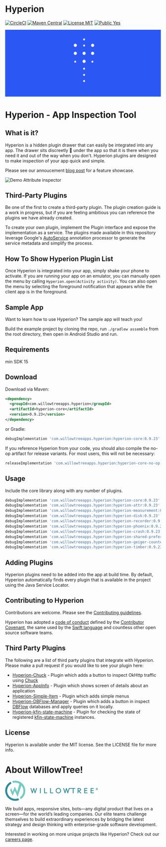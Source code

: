 # Hyperion

[![CircleCI](https://circleci.com/gh/willowtreeapps/Hyperion-Android.svg?style=svg&circle-token=3d0158d85c451692a4ce0ee18eb12617f67206eb)](https://circleci.com/gh/willowtreeapps/Hyperion-Android)
[![Maven Central](https://maven-badges.herokuapp.com/maven-central/com.willowtreeapps.hyperion/hyperion-core/badge.svg)](https://maven-badges.herokuapp.com/maven-central/com.willowtreeapps.hyperion/hyperion-core)
[![License MIT](https://img.shields.io/badge/License-MIT-blue.svg?style=flat)]()
[![Public Yes](https://img.shields.io/badge/Public-yes-green.svg?style=flat)]()

![Hyperion Logo](art/Hyperion-Logo.png)

# Hyperion - App Inspection Tool

## What is it?

Hyperion is a hidden plugin drawer that can easily be integrated into any app. The drawer sits discreetly 🙊 under the app so that it is there when you need it and out of the way when you don't. Hyperion plugins are designed to make inspection of your app quick and simple.

Please see our annoucement [blog post](https://willowtreeapps.com/ideas/introducing-hyperion-for-android) for a feature showcase.

![Demo Attribute inspector](https://images.ctfassets.net/3cttzl4i3k1h/1KhiROG0wcSi8QYa6iYGI0/0cd93ebf5a67012c09e16964032ea7e6/image2new.gif)

## Third-Party Plugins
Be one of the first to create a third-party plugin. The plugin creation guide is a work in progress, but if you are feeling ambitious you can reference the plugins we have already created.

To create your own plugin, implement the Plugin interface and expose the implementation as a service. The plugins made available in this repository leverage Google's [AutoService](https://github.com/google/auto/tree/master/service) annotation processor to generate the service metadata and simplify the process.

## How To Show Hyperion Plugin List
Once Hyperion is integrated into your app, simply shake your phone to activate. If you are running your app on an emulator, you can manually open the menu by calling `Hyperion.open(Activity activity)`. You can also open the menu by selecting the foreground notification that appears while the client app is in the foreground.

## Sample App
Want to learn how to use Hyperion? The sample app will teach you!

Build the example project by cloning the repo, run `./gradlew assemble` from the root directory, then open in Android Studio and run.

## Requirements
min SDK 15

Download
--------

Download via Maven:
```xml
<dependency>
  <groupId>com.willowtreeapps.hyperion</groupId>
  <artifactId>hyperion-core</artifactId>
  <version>0.9.23</version>
</dependency>
```
or Gradle:
```groovy
debugImplementation 'com.willowtreeapps.hyperion:hyperion-core:0.9.23'
```

If you reference Hyperion from your code, you should also compile the no-op artifact for release variants. For most users, this will not be necessary:
```groovy
releaseImplementation 'com.willowtreeapps.hyperion:hyperion-core-no-op:0.9.23'
```

Usage
-----

Include the core library along with any number of plugins.

```groovy
debugImplementation 'com.willowtreeapps.hyperion:hyperion-core:0.9.23'
debugImplementation 'com.willowtreeapps.hyperion:hyperion-attr:0.9.23'
debugImplementation 'com.willowtreeapps.hyperion:hyperion-measurement:0.9.23'
debugImplementation 'com.willowtreeapps.hyperion:hyperion-disk:0.9.23'
debugImplementation 'com.willowtreeapps.hyperion:hyperion-recorder:0.9.23'
debugImplementation 'com.willowtreeapps.hyperion:hyperion-phoenix:0.9.23'
debugImplementation 'com.willowtreeapps.hyperion:hyperion-crash:0.9.23'
debugImplementation 'com.willowtreeapps.hyperion:hyperion-shared-preferences:0.9.23'
debugImplementation 'com.willowtreeapps.hyperion:hyperion-geiger-counter:0.9.23'
debugImplementation 'com.willowtreeapps.hyperion:hyperion-timber:0.9.23'
```

## Adding Plugins
Hyperion plugins need to be added into the app at build time.
By default, Hyperion automatically finds every plugin that is available in the project using the Java Service Locator.

## Contributing to Hyperion
Contributions are welcome. Please see the [Contributing guidelines](CONTRIBUTING.md).

Hyperion has adopted a [code of conduct](CODE_OF_CONDUCT.md) defined by the [Contributor Covenant](http://contributor-covenant.org), the same used by the [Swift language](https://swift.org) and countless other open source software teams.

## Third Party Plugins
The following are a list of third party plugins that integrate with Hyperion. Please make a pull request if you would like to see your plugin here:
- [Hyperion-Chuck](https://github.com/Commit451/Hyperion-Chuck) - Plugin which adds a button to inspect OkHttp traffic using [Chuck](https://github.com/jgilfelt/chuck)
- [Hyperion-AppInfo](https://github.com/STAR-ZERO/Hyperion-AppInfo) - Plugin which shows screen of details about an application
- [Hyperion-Simple-Item](https://github.com/takahirom/Hyperion-Simple-Item) - Plugin which adds simple menus
- [Hyperion-DBFlow-Manager](https://github.com/wajahatkarim3/DBFlowManager-Hyperion-Plugin) - Plugin which adds a button in inspect [DBFlow](https://github.com/Raizlabs/DBFlow) databases and apply queries on it locally.
- [Hyperion-kfin-state-machine](https://github.com/ToxicBakery/kfin-state-machine-hyperion) - Plugin for checking the state of registered [kfin-state-machine](https://github.com/ToxicBakery/kfin-state-machine) instances.

## License
Hyperion is available under the MIT license. See the LICENSE file for more info.

# About WillowTree!
![WillowTree Logo](art/willowtree_logo.png)

We build apps, responsive sites, bots—any digital product that lives on a screen—for the world’s leading companies. Our elite teams challenge themselves to build extraordinary experiences by bridging the latest strategy and design thinking with enterprise-grade software development.

Interested in working on more unique projects like Hyperion? Check out our [careers page](http://willowtreeapps.com/careers?utm_campaign=hyperion-gh).
